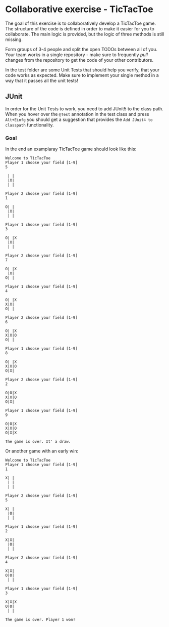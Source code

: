 # Collaborative exercise - TicTacToe 

The goal of this exercise is to collaboratively develop a TicTacToe game. 
The structure of the code is defined in order to make it easier for you to collaborate. 
The main logic is provided, but the logic of three methods is still missing. 

Form groups of 3-4 people and split the open TODOs between all of you. 
Your team works in a single repository - make sure to frequently *pull* changes from the repository 
to get the code of your other contributors.

In the test folder are some Unit Tests that should help you verify, that your code works as expected. 
Make sure to implement your single method in a way that it passes all the unit tests!

## JUnit 

In order for the Unit Tests to work, you need to add JUnit5 to the class path.
When you hover over the `@Test` annotation in the test class and press `Alt+Einfg` you should get a suggestion that provides the `Add JUnit4 to classpath` functionality.

### Goal 

In the end an examplaray TicTacToe game should look like this: 

```
Welcome to TicTacToe
Player 1 choose your field [1-9]
5

 | | 
 |X| 
 | | 

Player 2 choose your field [1-9]
1

O| | 
 |X| 
 | | 

Player 1 choose your field [1-9]
3

O| |X
 |X| 
 | | 

Player 2 choose your field [1-9]
7

O| |X
 |X| 
O| | 

Player 1 choose your field [1-9]
4

O| |X
X|X| 
O| | 

Player 2 choose your field [1-9]
6

O| |X
X|X|O
O| | 

Player 1 choose your field [1-9]
8

O| |X
X|X|O
O|X| 

Player 2 choose your field [1-9]
2

O|O|X
X|X|O
O|X| 

Player 1 choose your field [1-9]
9

O|O|X
X|X|O
O|X|X

The game is over. It' a draw.
```

Or another game with an early win: 

```
Welcome to TicTacToe
Player 1 choose your field [1-9]
1

X| | 
 | | 
 | | 

Player 2 choose your field [1-9]
5

X| | 
 |O| 
 | | 

Player 1 choose your field [1-9]
2

X|X| 
 |O| 
 | | 

Player 2 choose your field [1-9]
4

X|X| 
O|O| 
 | | 

Player 1 choose your field [1-9]
3

X|X|X
O|O| 
 | | 

The game is over. Player 1 won!
```